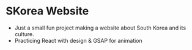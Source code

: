 # SKorea Website

- Just a small fun project making a website about South Korea and its culture.
- Practicing React with design & GSAP for animation
